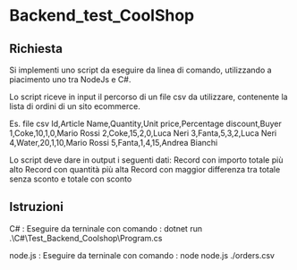 # Backend_test_CoolShop

## Richiesta
Si implementi uno script da eseguire da linea di comando, utilizzando a piacimento uno tra NodeJs e C#.

Lo script riceve in input il percorso di un file csv da utilizzare, contenente la lista di ordini di un sito ecommerce.

Es. file csv
Id,Article Name,Quantity,Unit price,Percentage discount,Buyer
1,Coke,10,1,0,Mario Rossi
2,Coke,15,2,0,Luca Neri
3,Fanta,5,3,2,Luca Neri
4,Water,20,1,10,Mario Rossi
5,Fanta,1,4,15,Andrea Bianchi

Lo script deve dare in output i seguenti dati:
Record con importo totale più alto
Record con quantità più alta
Record con maggior differenza tra totale senza sconto e totale con sconto

## Istruzioni
C# : Eseguire da terninale con comando : dotnet run .\C#\Test_Backend_Coolshop\Program.cs

node.js : Eseguire da terninale con comando : node node.js ./orders.csv
